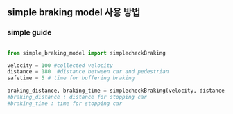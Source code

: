 ## simple braking model 사용 방법

### simple guide

 ```Python

from simple_braking_model import simplecheckBraking

velocity = 100 #collected velocity
distance = 180  #distance between car and pedestrian
safetime = 5 # time for buffering braking

braking_distance, braking_time = simplecheckBraking(velocity, distance, safetime) 
#braking_distance : distance for stopping car
#braking_time : time for stopping car
```
 
